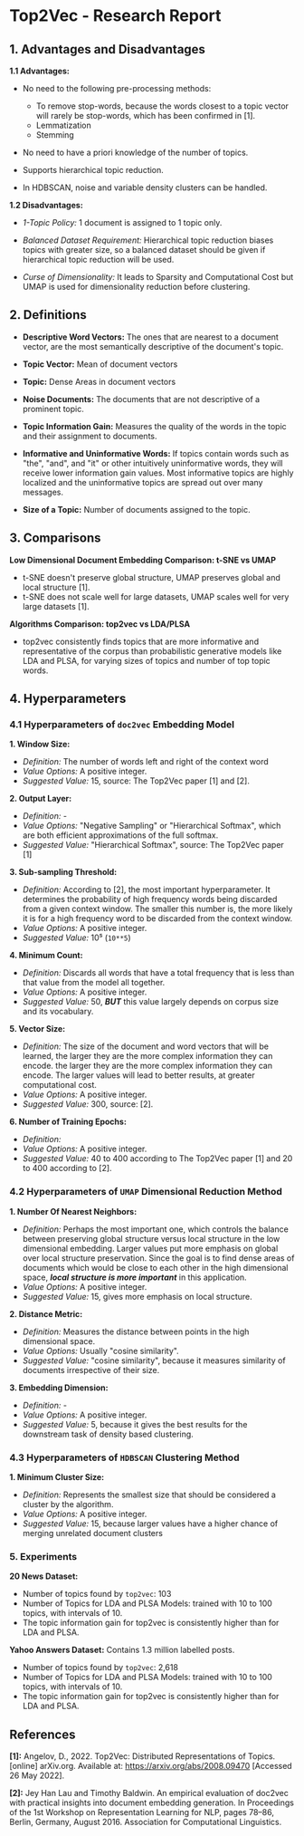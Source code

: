 # Top2Vec - Research Report


## 1. Advantages and Disadvantages

**1.1 Advantages:**

* No need to the following pre-processing methods:
  + To remove stop-words, because the words closest to a topic vector will rarely be stop-words, which has been confirmed in [1].
  + Lemmatization
  + Stemming

* No need to have a priori knowledge of the number of topics.

* Supports hierarchical topic reduction.

* In HDBSCAN, noise and variable density clusters can be handled.

**1.2 Disadvantages:**

* *1-Topic Policy:* 1 document is assigned to 1 topic only.

* *Balanced Dataset Requirement:* Hierarchical topic reduction biases topics with greater size, so a balanced dataset should be given if hierarchical topic reduction will be used.

* *Curse of Dimensionality:* It leads to Sparsity and Computational Cost but UMAP is used for dimensionality reduction before clustering.


## 2. Definitions

* **Descriptive Word Vectors:** The ones that are nearest to a document vector, are the most semantically descriptive of the document's topic.

* **Topic Vector:** Mean of document vectors

* **Topic:** Dense Areas in document vectors

* **Noise Documents:** The documents that are not descriptive of a prominent topic.

* **Topic Information Gain:** Measures the quality of the words in the topic and their assignment to documents.

* **Informative and Uninformative Words:** If topics contain words such as "the", "and", and "it" or other intuitively uninformative words, they will receive lower information gain values. Most informative topics are highly localized and the uninformative topics are spread out over many messages.

* **Size of a Topic:** Number of documents assigned to the topic.


## 3. Comparisons

**Low Dimensional Document Embedding Comparison: t-SNE vs UMAP**
  * t-SNE doesn't preserve global structure, UMAP preserves global and local structure [1].
  * t-SNE does not scale well for large datasets, UMAP scales well for very large datasets [1].

**Algorithms Comparison: top2vec vs LDA/PLSA**
* top2vec consistently finds topics that are more informative and representative of the corpus than probabilistic generative models like LDA and PLSA, for varying sizes of topics and number of top topic words.


## 4. Hyperparameters

###  4.1 Hyperparameters of ``doc2vec`` Embedding Model

**1.  Window Size:**
  + *Definition:* The number of words left and right of the context word
  + *Value Options:* A positive integer.
  + *Suggested Value:* 15, source: The Top2Vec paper [1] and [2].
  
**2. Output Layer:**
  + *Definition:* -
  + *Value Options:* "Negative Sampling" or "Hierarchical Softmax", which are both efficient approximations of the full softmax.
  + *Suggested Value:* "Hierarchical Softmax", source: The Top2Vec paper [1]

**3. Sub-sampling Threshold:**
  + *Definition:* According to [2], the most important hyperparameter. It determines the probability of high frequency words being discarded from a given context window. The smaller this number is, the more likely it is for a high frequency word to be discarded from the context window.
  + *Value Options:* A positive integer.
  + *Suggested Value:* 10⁵ (``10**5``)

**4. Minimum Count:**
  + *Definition:* Discards all words that have a total frequency that is less than that value from the model all together.
  + *Value Options:* A positive integer.
  + *Suggested Value:* 50, ***BUT*** this value largely depends on corpus size and its vocabulary.
 
**5. Vector Size:**
  + *Definition:* The size of the document and word vectors that will be learned, the larger they are the more complex information they can encode.  the larger they are the more complex information they can encode. The larger values will lead to better results, at greater computational cost.
  + *Value Options:* A positive integer.
  + *Suggested Value:* 300, source: [2].

**6. Number of Training Epochs:**
  + *Definition:* 
  + *Value Options:* A positive integer.
  + *Suggested Value:* 40 to 400 according to The Top2Vec paper [1] and 20 to 400 according to [2].

### 4.2 Hyperparameters of ``UMAP`` Dimensional Reduction Method

**1. Number Of Nearest Neighbors:**
  + *Definition:* Perhaps the most important one, which controls the balance between preserving global structure versus local structure in the low dimensional embedding. Larger values put more emphasis on global over local structure preservation. Since the goal is to find dense areas of documents which would be close to each other in the high dimensional space, ***local structure is more important*** in this application. 
  + *Value Options:* A positive integer.
  + *Suggested Value:* 15, gives more emphasis on local structure.

**2. Distance Metric:**
  + *Definition:* Measures the distance between points in the high dimensional space. 
  + *Value Options:* Usually "cosine similarity".
  + *Suggested Value:* "cosine similarity", because it measures similarity of documents irrespective of their size.

**3. Embedding Dimension:**
  + *Definition:* -
  + *Value Options:* A positive integer.
  + *Suggested Value:* 5, because it gives the best results for the downstream task of density based clustering.

### 4.3 Hyperparameters of ``HDBSCAN`` Clustering Method

**1. Minimum Cluster Size:**
  + *Definition:* Represents the smallest size that should be considered a cluster by the algorithm.
  + *Value Options:* A positive integer.
  + *Suggested Value:* 15, because larger values have a higher chance of merging unrelated document clusters

### 5. Experiments

**20 News Dataset:**
  + Number of topics found by ``top2vec``: 103
  + Number of Topics for LDA and PLSA Models: trained with 10 to 100 topics, with intervals of 10.
  + The topic information gain for top2vec is consistently higher than for LDA and PLSA.

**Yahoo Answers Dataset:** Contains 1.3 million labelled posts.
  + Number of topics found by ``top2vec``: 2,618
  + Number of Topics for LDA and PLSA Models: trained with 10 to 100 topics, with intervals of 10.
  + The topic information gain for top2vec is consistently higher than for LDA and PLSA.


## References

**\[1]:** Angelov, D., 2022. Top2Vec: Distributed Representations of Topics. [online] arXiv.org. Available at: <https://arxiv.org/abs/2008.09470> [Accessed 26 May 2022].

**\[2]:** Jey Han Lau and Timothy Baldwin. An empirical evaluation of doc2vec with practical insights into document embedding generation. In Proceedings of the 1st Workshop on Representation Learning for NLP, pages 78–86, Berlin, Germany, August 2016. Association for Computational Linguistics.

